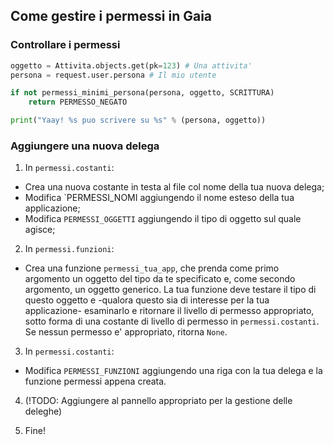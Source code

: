 ## Come gestire i permessi in Gaia

### Controllare i permessi

```python
oggetto = Attivita.objects.get(pk=123) # Una attivita'
persona = request.user.persona # Il mio utente

if not permessi_minimi_persona(persona, oggetto, SCRITTURA)
    return PERMESSO_NEGATO

print("Yaay! %s puo scrivere su %s" % (persona, oggetto))
```
 
### Aggiungere una nuova delega

1. In `permessi.costanti`:
  * Crea una nuova costante in testa al file col nome della tua nuova delega;
  * Modifica `PERMESSI_NOMI aggiungendo il nome esteso della tua applicazione;
  * Modifica `PERMESSI_OGGETTI` aggiungendo il tipo di oggetto sul quale agisce;
  
2. In `permessi.funzioni`:
  * Crea una funzione `permessi_tua_app`, che prenda come primo argomento un oggetto del tipo da te specificato
    e, come secondo argomento, un oggetto generico. La tua funzione deve testare il tipo di questo oggetto e
    -qualora questo sia di interesse per la tua applicazione- esaminarlo e ritornare il livello di permesso
    appropriato, sotto forma di una costante di livello di permesso in `permessi.costanti`.
    Se nessun permesso e' appropriato, ritorna `None`.
    
3. In `permessi.costanti`:
  * Modifica `PERMESSI_FUNZIONI` aggiungendo una riga con la tua delega e la funzione permessi appena creata.

4. (!TODO: Aggiungere al pannello appropriato per la gestione delle deleghe)

5. Fine!